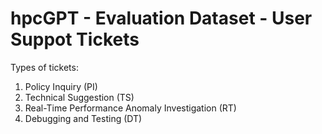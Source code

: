# hpcGPT - Evaluation Dataset - User Suppot Tickets

Types of tickets:
  1. Policy Inquiry (PI)
  2. Technical Suggestion (TS)
  3. Real-Time Performance Anomaly Investigation (RT)
  4. Debugging and Testing (DT)
